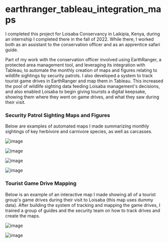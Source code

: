 # earthranger_tableau_integration_maps

I completed this project for Loisaba Conservancy in Laikipia, Kenya, during an internship I completed there in the fall of 2022. While there, I worked both as an assistant to the conservation officer and as an apprentice safari guide.

Part of my work with the conservation officer involved using EarthRanger, a protected area management tool, and leveraging its integration with Tableau, to automate the monthly creation of maps and figures relating to wildlife sightings by security patrols. I also developed a system to track tourist game drives in EarthRanger and map them in Tableau. This increased the pool of wildlife sighting data feeding Loisaba management's decisions, and also enabled Loisaba to begin giving tourists a digital keepsake, showing them where they went on game drives, and what they saw during their visit.


### Security Patrol Sighting Maps and Figures

Below are examples of automated maps I made summarizing monthly sightings of key herbivore and carnivore species, as well as carcasses.

![image](https://github.com/TeodoroTopa/earthranger_tableau_integration_maps/assets/27015256/04d93114-059d-4b44-b42f-fc88c5577aac)


![image](https://github.com/TeodoroTopa/earthranger_tableau_integration_maps/assets/27015256/a5498ab9-08b2-46a6-9f7d-391fb7139545)


![image](https://github.com/TeodoroTopa/earthranger_tableau_integration_maps/assets/27015256/ece54cc0-35f3-4ebc-9a13-d6ef1e8ee60d)


![image](https://github.com/TeodoroTopa/earthranger_tableau_integration_maps/assets/27015256/8a5e2a4d-4074-4cb5-a1b5-b9bf3aecf078)



### Tourist Game Drive Mapping

Below is an example of an interactive map I made showing all of a tourist group's game drives during their visit to Loisaba (this map uses dummy data). After building the system of tracking and mapping the game drives, I trained a group of guides and the security team on how to track drives and create the maps.

![image](https://github.com/TeodoroTopa/earthranger_tableau_integration_maps/assets/27015256/24455644-797a-49f9-9843-13cebf30e190)


![image](https://github.com/TeodoroTopa/earthranger_tableau_integration_maps/assets/27015256/b41ce366-02fe-452c-9f97-ce785170aad4)
